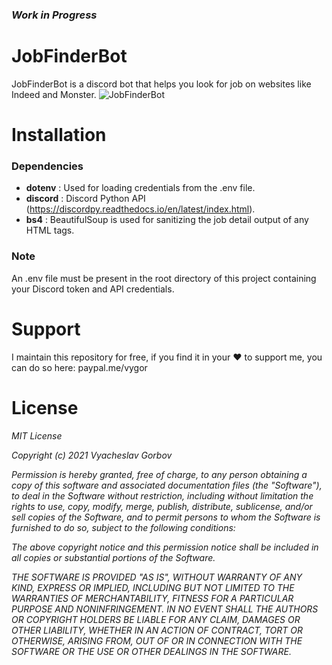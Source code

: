 ### <i>Work in Progress</i>
# JobFinderBot
JobFinderBot is a discord bot that helps you look for job on websites like Indeed and Monster. 
![JobFinderBot](https://raw.githubusercontent.com/vyacheslav31/JobFinderBot/main/resources/img/JobFinderBot-02.png)
# Installation
### Dependencies
* <b>dotenv</b> : Used for loading credentials from the .env file.
* <b>discord</b> : Discord Python API (https://discordpy.readthedocs.io/en/latest/index.html).
* <b>bs4</b> : BeautifulSoup is used for sanitizing the job detail output of any HTML tags.

### Note
An .env file must be present in the root directory of this project containing your Discord token and API credentials.

# Support
I maintain this repository for free, if you find it in your ❤️ to support me, you can do so here: paypal.me/vygor

# License
<i>MIT License

Copyright (c) 2021 Vyacheslav Gorbov

Permission is hereby granted, free of charge, to any person obtaining a copy
of this software and associated documentation files (the "Software"), to deal
in the Software without restriction, including without limitation the rights
to use, copy, modify, merge, publish, distribute, sublicense, and/or sell
copies of the Software, and to permit persons to whom the Software is
furnished to do so, subject to the following conditions:

The above copyright notice and this permission notice shall be included in all
copies or substantial portions of the Software.

THE SOFTWARE IS PROVIDED "AS IS", WITHOUT WARRANTY OF ANY KIND, EXPRESS OR
IMPLIED, INCLUDING BUT NOT LIMITED TO THE WARRANTIES OF MERCHANTABILITY,
FITNESS FOR A PARTICULAR PURPOSE AND NONINFRINGEMENT. IN NO EVENT SHALL THE
AUTHORS OR COPYRIGHT HOLDERS BE LIABLE FOR ANY CLAIM, DAMAGES OR OTHER
LIABILITY, WHETHER IN AN ACTION OF CONTRACT, TORT OR OTHERWISE, ARISING FROM,
OUT OF OR IN CONNECTION WITH THE SOFTWARE OR THE USE OR OTHER DEALINGS IN THE
SOFTWARE.</i>

